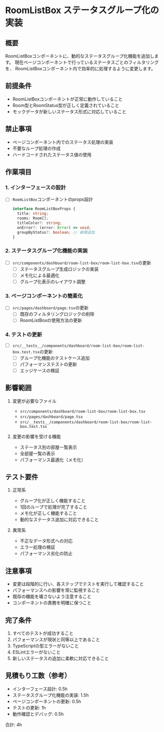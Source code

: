 # RoomListBox ステータスグループ化の実装

## 概要
RoomListBoxコンポーネントに、動的なステータスグループ化機能を追加します。
現在ページコンポーネントで行っているステータスごとのフィルタリングを、
RoomListBoxコンポーネント内で効率的に処理するように変更します。

## 前提条件
- RoomListBoxコンポーネントが正常に動作していること
- Room型とRoomStatus型が正しく定義されていること
- モックデータが新しいステータス形式に対応していること

## 禁止事項
- ページコンポーネント内でのステータス処理の実装
- 不要なループ処理の作成
- ハードコードされたステータス値の使用

## 作業項目

### 1. インターフェースの設計
- [ ] `RoomListBox`コンポーネントのprops設計
  ```typescript
  interface RoomListBoxProps {
    title: string;
    rooms: Room[];
    titleColor?: string;
    onError?: (error: Error) => void;
    groupByStatus?: boolean; // 新規追加
  }
  ```

### 2. ステータスグループ化機能の実装
- [ ] `src/components/dashboard/room-list-box/room-list-box.tsx`の更新
  - [ ] ステータスグループ生成ロジックの実装
  - [ ] メモ化による最適化
  - [ ] グループ化表示のレイアウト調整

### 3. ページコンポーネントの簡素化
- [ ] `src/pages/dashboard/page.tsx`の更新
  - [ ] 既存のフィルタリングロジックの削除
  - [ ] RoomListBoxの使用方法の更新

### 4. テストの更新
- [ ] `src/__tests__/components/dashboard/room-list-box/room-list-box.test.tsx`の更新
  - [ ] グループ化機能のテストケース追加
  - [ ] パフォーマンステストの更新
  - [ ] エッジケースの検証

## 影響範囲
1. 変更が必要なファイル
   - `src/components/dashboard/room-list-box/room-list-box.tsx`
   - `src/pages/dashboard/page.tsx`
   - `src/__tests__/components/dashboard/room-list-box/room-list-box.test.tsx`

2. 変更の影響を受ける機能
   - ステータス別の部屋一覧表示
   - 全部屋一覧の表示
   - パフォーマンス最適化（メモ化）

## テスト要件
1. 正常系
   - グループ化が正しく機能すること
   - 1回のループで処理が完了すること
   - メモ化が正しく機能すること
   - 動的なステータス追加に対応できること

2. 異常系
   - 不正なデータ形式への対応
   - エラー処理の検証
   - パフォーマンス劣化の防止

## 注意事項
- 変更は段階的に行い、各ステップでテストを実行して確認すること
- パフォーマンスへの影響を常に監視すること
- 既存の機能を壊さないよう注意すること
- コンポーネントの責務を明確に保つこと

## 完了条件
1. すべてのテストが成功すること
2. パフォーマンスが現状と同等以上であること
3. TypeScriptの型エラーがないこと
4. ESLintエラーがないこと
5. 新しいステータスの追加に柔軟に対応できること

## 見積もり工数（参考）
- インターフェース設計: 0.5h
- ステータスグループ化機能の実装: 1.5h
- ページコンポーネントの更新: 0.5h
- テストの更新: 1h
- 動作確認とデバッグ: 0.5h

合計: 4h 